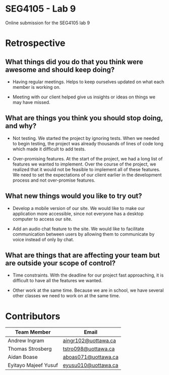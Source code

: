 # SEG4105 - Lab 9
Online submission for the SEG4105 lab 9

# Retrospective
## What things did you do that you think were awesome and should keep doing?
- Having regular meetings. Helps to keep ourselves updated on what each member is working on.

- Meeting with our client helped give us insights or ideas on things we may have missed.


## What are things you think you should stop doing, and why?
- Not testing. We started the project by ignoring tests. When we needed to begin testing, the project was already thousands of lines of code long which made it difficult to add tests.

- Over-promising features. At the start of the project, we had a long list of features we wanted to implement. Over the course of the project, we realized that it would not be feasible to implement all of these features. We need to set the expectations of our client earlier in the development process and not over-promise features.

## What new things would you like to try out?
- Develop a mobile version of our site. We would like to make our application more accessible, since not everyone has a desktop computer to access our site.

- Add an audio chat feature to the site. We would like to facilitate communication between users by allowing them to communicate by voice instead of only by chat.


## What are things that are affecting your team but are outside your scope of control?
- Time constraints. With the deadline for our project fast approaching, it is difficult to have all the features we wanted.

- Other work at the same time. Because we are in school, we have several other classes we need to work on at the same time. 


# Contributors
| Team Member          | Email               |
| -------------------- | ------------------- |
| Andrew Ingram        | aingr102@uottawa.ca |
| Thomas Strosberg     | tstro098@uottawa.ca |
| Aidan Boase          | aboas071@uottawa.ca |
| Eyitayo Majeef Yusuf | eyusu010@uottawa.ca |
